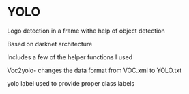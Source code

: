 # YOLO
Logo detection in a frame withe help of object detection

Based on darknet architecture

Includes a few of the helper functions I used

Voc2yolo- changes the data format from VOC.xml to YOLO.txt

yolo label used to provide proper class labels
